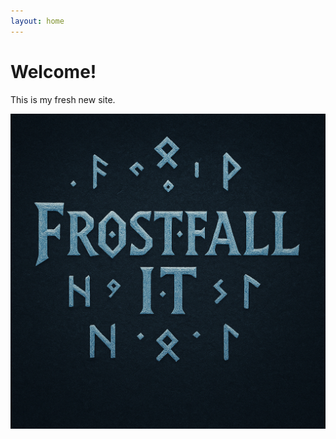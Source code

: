 ```yaml
---
layout: home
---
```


# Welcome!

This is my fresh new site.


![Frostfall IT logo][logo]


<!-- …more content… -->


<!-- Reference definitions go at the end of the same file -->
[logo]:   /assets/img/FrostfallIT_logo.png
